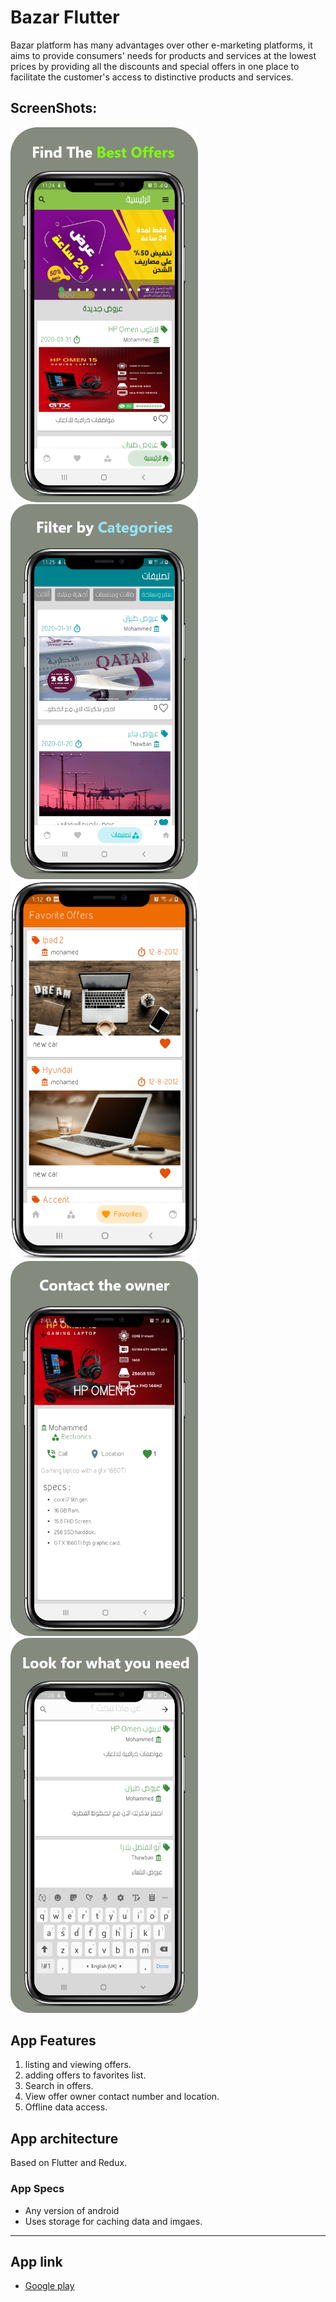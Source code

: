 # Bazar Flutter
Bazar platform has many advantages over other e-marketing platforms, it aims to provide consumers' needs for products and services at the lowest prices by providing all the discounts and special offers in one place to facilitate the customer's access to distinctive products and services.

## ScreenShots:

<img src="screen1.png" width="300">  <img src="screen2.png" width="300">  <img src="screen3.png" width="300">  <img src="screen4.png" width="300">  <img src="screen5.png" width="300"> 


## App Features
1. listing and viewing offers.
2. adding offers to favorites list.
3. Search in offers.
4. View offer owner contact number and location.
5. Offline data access.

## App architecture
Based on Flutter and Redux.


### App Specs
* Any version of android
* Uses storage for caching data and imgaes.
------
## App link
* [Google play](https://play.google.com/store/apps/details?id=com.almissbah.bazzar)

